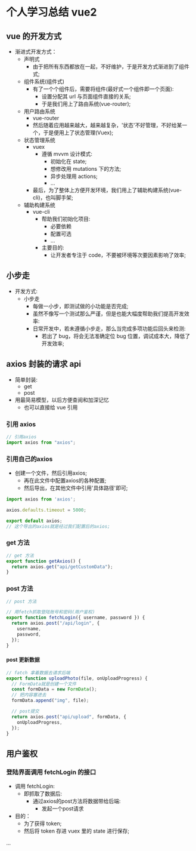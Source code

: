 # 个人学习总结 vue2

## vue 的开发方式

- 渐进式开发方式：
  - 声明式
    - 由于把所有东西都放在一起，不好维护，于是开发方式渐进到了组件式;
  - 组件系统(组件式)
    - 有了一个个组件后，需要将组件(最好式一个组件即一个页面):
      - 设置分配其 url 与页面组件直接的关系;
      - 于是我们用上了路由系统(vue-router);
  - 用户路由系统
    - vue-router
    - 然后随着应用越来越大，越来越复杂，'状态'不好管理，不好给某一个，于是便用上了状态管理(Vuex);
  - 状态管理系统
    - vuex
      - 遵循 mvvm 设计模式:
        - 初始化在 state;
        - 想修改用 mutations 下的方法;
        - 异步处理用 actions;
        - ...
    - 最后，为了整体上方便开发环境，我们用上了辅助构建系统(vue-cli)，也叫脚手架;
  - 辅助构建系统
    - vue-cli
      - 帮助我们初始化项目:
        - 必要依赖
        - 配置可选
        - ...
      - 主要目的:
        - 让开发者专注于 code，不要被环境等次要因素影响了效率;

## 小步走

- 开发方式:
  - 小步走
    - 每做一小步，即测试做的小功能是否完成;
    - 虽然不像写一个测试那么严谨，但是也能大幅度帮助我们提高开发效率:
    - 日常开发中，若未遵循小步走，那么当完成多项功能后回头来检测:
      - 若出了 bug，将会无法准确定位 bug 位置，调试成本大，降低了开发效率;

## axios 封装的请求 api

- 简单封装:
  - get
  - post
- 用最简易模型，以后方便查阅和加深记忆
  - 也可以直接给 vue 引用

### 引用 axios

```js
// 引用axios
import axios from "axios";
```

### 引用自己的axios

- 创建一个文件，然后引用axios;
    - 再在此文件中配置axios的各种配置;
    - 然后导出，在其他文件中引用'具体路径'即可;
```js
import axios from 'axios';

axios.defaults.timeout = 5000;

export default axios;
// 这个导出的axios就是经过我们配置后的axios;
```

### get 方法

```js
// get 方法
export function getAxios() {
  return axios.get("api/getCustomData");
}
```

### post 方法

```js
// post 方法

// 用fetch抓取登陆账号和密码(用户鉴权)
export function fetchLogin({ username, password }) {
  return axios.post("/api/login", {
    username,
    password,
  });
}
```

#### post 更新数据

```js
// fatch 拿着数据去请求后端
export function uploadPhoto(file, onUploadProgress) {
  // FormData就是创建一个文件
  const formData = new FormData();
  // 把内容塞进去
  formData.append("img", file);

  // post提交
  return axios.post("api/upload", formData, {
    onUploadProgress,
  });
}
```

## 用户鉴权

### 登陆界面调用 fetchLogin 的接口

- 调用 fetchLogin:
    - 即抓取了数据后:
        - 通过axios的post方法将数据带给后端:
            - 发起一个post请求
- 目的：
  - 为了获得 token;
  - 然后将 token 存进 vuex 里的 state 进行保存;

...
